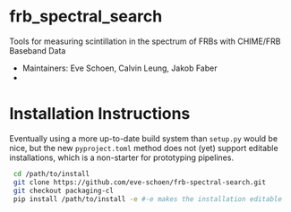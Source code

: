 
# frb_spectral_search
Tools for measuring scintillation in the spectrum of FRBs with CHIME/FRB Baseband Data 

- Maintainers: Eve Schoen, Calvin Leung, Jakob Faber
- 


# Installation Instructions
Eventually using a more up-to-date build system than `setup.py` would be nice, but the new `pyproject.toml` method does not (yet) support editable installations, which is a non-starter for prototyping pipelines.

```bash
 cd /path/to/install
 git clone https://github.com/eve-schoen/frb-spectral-search.git
 git checkout packaging-cl
 pip install /path/to/install -e #-e makes the installation editable
```
